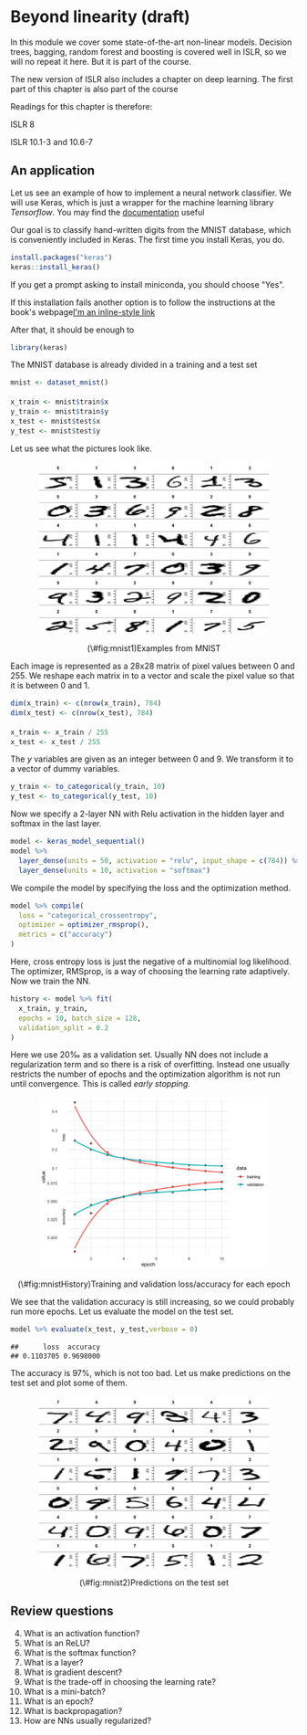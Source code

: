 # Beyond linearity (draft)

In this module we cover some state-of-the-art non-linear models. Decision trees, bagging, random forest and boosting is covered well in ISLR, so we will no repeat it here. But it is part of the course.

The new version of ISLR also includes a chapter on deep learning. The first part of this chapter is also part of the course

Readings for this chapter is therefore:

ISLR 8

ISLR 10.1-3 and 10.6-7

## An application

Let us see an example of how to implement a neural network classifier. We will use Keras, which is just a wrapper for the machine learning library *Tensorflow*. You may find the [documentation](https://keras.rstudio.com) useful

Our goal is to classify hand-written digits from the MNIST database, which is conveniently included in Keras. The first time you install Keras, you do.

```r
install.packages("keras")
keras::install_keras()
```
If you get a prompt asking to install miniconda, you should choose "Yes".

If this installation fails another option is to follow the instructions at the book's webpage[I'm an inline-style link](https://web.stanford.edu/~hastie/ISLR2/keras-instructions.html)

After that, it should be enough to

```r
library(keras)
```
The MNIST database is already divided in a training and a test set

```r
mnist <- dataset_mnist()

x_train <- mnist$train$x
y_train <- mnist$train$y
x_test <- mnist$test$x
y_test <- mnist$test$y
```
Let us see what the pictures look like.
<div class="figure" style="text-align: center">
<img src="05-beyondLinearity_files/figure-html/mnist1-1.png" alt="Examples from MNIST" width="80%" />
<p class="caption">(\#fig:mnist1)Examples from MNIST</p>
</div>
Each image is represented as a 28x28 matrix of pixel values between 0 and 255. We reshape each matrix in to a vector and scale the pixel value so that it is between 0 and 1.

```r
dim(x_train) <- c(nrow(x_train), 784)
dim(x_test) <- c(nrow(x_test), 784)

x_train <- x_train / 255
x_test <- x_test / 255
```
The $y$ variables are given as an integer between 0 and 9. We transform it to a vector of dummy variables.

```r
y_train <- to_categorical(y_train, 10)
y_test <- to_categorical(y_test, 10)
```
Now we specify a 2-layer NN with Relu activation in the hidden layer and softmax in the last layer.

```r
model <- keras_model_sequential()
model %>%
  layer_dense(units = 50, activation = "relu", input_shape = c(784)) %>%
  layer_dense(units = 10, activation = "softmax")
```
We compile the model by specifying the loss and the optimization method.

```r
model %>% compile(
  loss = "categorical_crossentropy",
  optimizer = optimizer_rmsprop(),
  metrics = c("accuracy")
)
```
Here, cross entropy loss is just the negative of a multinomial log likelihood. The optimizer, RMSprop, is a way of choosing the learning rate adaptively. Now we train the NN.

```r
history <- model %>% fit(
  x_train, y_train,
  epochs = 10, batch_size = 128,
  validation_split = 0.2
)
```
Here we use 20‰ as a validation set. Usually NN does not include a regularization term and so there is a risk of overfitting. Instead one usually restricts the number of epochs and the optimization algorithm is not run until convergence. This is called *early stopping*.
<div class="figure" style="text-align: center">
<img src="05-beyondLinearity_files/figure-html/mnistHistory-1.png" alt="Training and validation loss/accuracy for each epoch" width="80%" />
<p class="caption">(\#fig:mnistHistory)Training and validation loss/accuracy for each epoch</p>
</div>
We see that the validation accuracy is still increasing, so we could probably run more epochs. Let us evaluate the model on the test set.

```r
model %>% evaluate(x_test, y_test,verbose = 0)
```

```
##      loss  accuracy 
## 0.1103705 0.9698000
```
The accuracy is 97%, which is not too bad. Let us make predictions on the test set and plot some of them.
<div class="figure" style="text-align: center">
<img src="05-beyondLinearity_files/figure-html/mnist2-1.png" alt="Predictions on the test set" width="80%" />
<p class="caption">(\#fig:mnist2)Predictions on the test set</p>
</div>

## Review questions

4. What is an activation function?
5. What is an ReLU?
6. What is the softmax function?
7. What is a layer?
8. What is gradient descent?
9. What is the trade-off in choosing the learning rate?
10. What is a mini-batch?
11. What is an epoch?
12. What is backpropagation?
13. How are NNs usually regularized?


